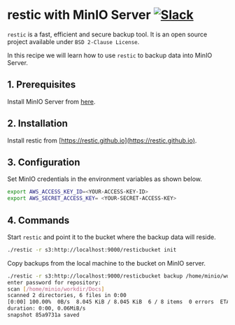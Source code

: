 # restic with MinIO Server [![Slack](https://slack.min.io/slack?type=svg)](https://slack.min.io)

`restic` is a fast, efficient and secure backup tool. It is an open source project available under ``BSD 2-Clause License``.

In this recipe we will learn how to use `restic` to backup data into MinIO Server.

## 1. Prerequisites

Install MinIO Server from [here](https://docs.min.io/docs/minio-quickstart-guide).

## 2. Installation

Install restic from [https://restic.github.io](https://restic.github.io).

## 3. Configuration

Set MinIO credentials in the environment variables as shown below.

```sh
export AWS_ACCESS_KEY_ID=<YOUR-ACCESS-KEY-ID>
export AWS_SECRET_ACCESS_KEY= <YOUR-SECRET-ACCESS-KEY>
```

## 4. Commands

Start `restic` and point it to the bucket where the backup data will reside.

```sh
./restic -r s3:http://localhost:9000/resticbucket init
```

Copy backups from the local machine to the bucket on MinIO server.  

```sh
./restic -r s3:http://localhost:9000/resticbucket backup /home/minio/workdir/Docs/
enter password for repository:
scan [/home/minio/workdir/Docs]
scanned 2 directories, 6 files in 0:00
[0:00] 100.00%  0B/s  8.045 KiB / 8.045 KiB  6 / 8 items  0 errors  ETA 0:00
duration: 0:00, 0.06MiB/s
snapshot 85a9731a saved
```
